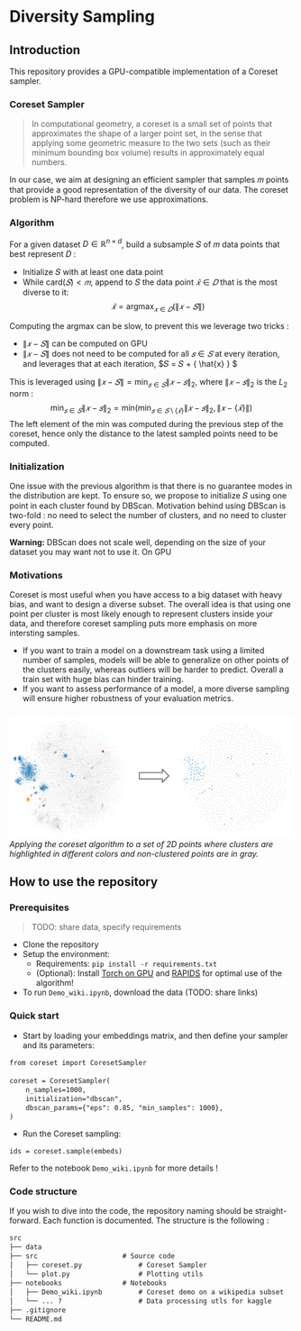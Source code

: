 # Diversity Sampling

## Introduction

This repository provides a GPU-compatible implementation of a Coreset sampler.

### Coreset Sampler

> In computational geometry, a coreset is a small set of points that approximates the shape of a larger point set, in the sense that applying some geometric measure to the two sets (such as their minimum bounding box volume) results in approximately equal numbers. 

In our case, we aim at designing an efficient sampler that samples 𝑚 points that provide a good representation of the diversity of our data. The coreset problem is NP-hard therefore we use approximations. 

### Algorithm

For a given dataset $D \in ℝ^{n \times d}$, build a subsample 𝑆 of 𝑚 data points that best represent 𝐷 :
- Initialize 𝑆 with at least one data point 
- While $\text{card}(𝑆)<𝑚$, append to 𝑆 the data point $\hat{𝑥} \in 𝐷$ that is the most diverse to it: 
$$ \hat{𝑥} = \text{argmax}_{𝑥∈𝐷} (\lVert 𝑥 − 𝑆  \rVert) $$

Computing the argmax can be slow, to prevent this we leverage two tricks :
- $\lVert 𝑥 − 𝑆  \rVert$ can be computed on GPU
- $\lVert 𝑥 − 𝑆 \rVert$ does not need to be computed for all $𝑠 \in 𝑆$ at every iteration, and leverages that at each iteration, $𝑆 = 𝑆 + \{ \hat{x} \} $

This is leveraged using  $\lVert 𝑥 − 𝑆 \rVert  = \text{min}_{𝑠 \in 𝑆} {\lVert 𝑥 − 𝑠 \rVert}_2$, where ${\lVert 𝑥 − 𝑠 \rVert}_2$ is the $L_2$ norm :
$$ \text{min}_{𝑠 \in 𝑆} {\lVert 𝑥 − 𝑠 \rVert}_2 = \text{min} \left( \text{min}_{𝑠 \in 𝑆\setminus \{\hat{𝑥}\}} {\lVert 𝑥 − 𝑠 \rVert}_2 , {\lVert 𝑥 − \{\hat{𝑥}\} \rVert} \right) $$
The left element of the min was computed during the previous step of the coreset, hence only the distance to the latest sampled points need to be computed.

### Initialization

One issue with the previous algorithm is that there is no guarantee modes in the distribution are kept. To ensure so, we propose to initialize 𝑆 using one point in each cluster found by DBScan. Motivation behind using DBScan is two-fold : no need to select the number of clusters, and no need to cluster every point. 

**Warning:** DBScan does not scale well, depending on the size of your dataset you may want not to use it. On GPU

### Motivations

Coreset is most useful when you have access to a big dataset with heavy bias, and want to design a diverse subset. The overall idea is that using one point per cluster is most likely enough to represent clusters inside your data, and therefore coreset sampling puts more emphasis on more intersting samples.

- If you want to train a model on a downstream task using a limited number of samples, models will be able to generalize on other points of the clusters easily, whereas outliers will be harder to predict. Overall a train set with huge bias can hinder training.
- If you want to assess performance of a model, a more diverse sampling will ensure higher robustness of your evaluation metrics.


### 

![Coreset example](coreset_example.png)
*Applying the coreset algorithm to a set of 2D points where clusters are highlighted in different colors and non-clustered points are in gray.*


## How to use the repository

### Prerequisites
> TODO: share data, specify requirements

- Clone the repository
- Setup the environment: 
  - Requirements: `pip install -r requirements.txt`
  - (Optional): Install [Torch on GPU](https://pytorch.org/get-started/locally/) and [RAPIDS](https://docs.rapids.ai/install) for optimal use of the algorithm!
- To run `Demo_wiki.ipynb`, download the data (TODO: share links)

### Quick start

- Start by loading your embeddings matrix, and then define your sampler and its parameters:
```
from coreset import CoresetSampler

coreset = CoresetSampler(
    n_samples=1000,
    initialization="dbscan",
    dbscan_params={"eps": 0.85, "min_samples": 1000},
)
```

- Run the Coreset sampling:
```
ids = coreset.sample(embeds)
```

Refer to the notebook `Demo_wiki.ipynb` for more details !

### Code structure

If you wish to dive into the code, the repository naming should be straight-forward. Each function is documented.
The structure is the following :

```
src
├── data
├── src                     # Source code
│   ├── coreset.py              # Coreset Sampler
│   └── plot.py                 # Plotting utils
├── notebooks               # Notebooks
│   ├── Demo_wiki.ipynb         # Coreset demo on a wikipedia subset
│   └── ... ?                   # Data processing utls for kaggle
├── .gitignore               
└── README.md
``` 
